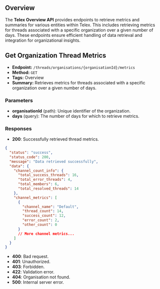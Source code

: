 ## Overview
The **Telex Overview API** provides endpoints to retrieve metrics and summaries for various entities within Telex. This includes retrieving metrics for threads associated with a specific organization over a given number of days. These endpoints ensure efficient handling of data retrieval and integration for organizational insights.


## Get Organization Thread Metrics
- **Endpoint:** `/threads/organisations/{organisationId}/metrics`
- **Method:** `GET`
- **Tags:** Overview
- **Summary:** Retrieves metrics for threads associated with a specific organization over a given number of days.

### Parameters
- **organisationId** (path): Unique identifier of the organization.
- **days** (query): The number of days for which to retrieve metrics.

### Responses
- **200**: Successfully retrieved thread metrics.
```json
{
  "status": "success",
  "status_code": 200,
  "message": "Data retrieved successfully",
  "data": {
    "channel_count_info": {
      "total_success_threads": 16,
      "total_error_threads": 4,
      "total_members": 6,
      "total_resolved_threads": 14
    },
    "channel_metrics": [
      {
        "channel_name": "Default",
        "thread_count": 14,
        "success_count": 12,
        "error_count": 2,
        "other_count": 0
      }
      // More channel metrics...
    ]
  }
}
```
- **400**: Bad request.
- **401**: Unauthorized.
- **403**: Forbidden.
- **422**: Validation error.
- **404**: Organisation not found.
- **500**: Internal server error.

